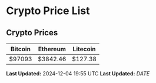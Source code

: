 # Crypto Price List

## Crypto Prices
| Bitcoin | Ethereum | Litecoin |
| ------- | -------- | -------- |
| $97093 | $3842.46 | $127.38 |
**Last Updated:** 2024-12-04 19:55 UTC
**Last Updated:** $DATE$
